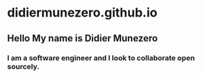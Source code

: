 # didiermunezero.github.io

## Hello My name is Didier Munezero

### I am a software engineer and I look to collaborate open sourcely.
